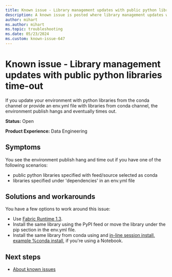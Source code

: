 ```yaml
---
title: Known issue - Library management updates with public python libraries time-out
description: A known issue is posted where library management updates with public python libraries time-out.
author: mihart
ms.author: mihart
ms.topic: troubleshooting  
ms.date: 05/23/2024
ms.custom: known-issue-647
---
```


# Known issue - Library management updates with public python libraries time-out

If you update your environment with python libraries from the conda channel or provide an env.yml file with libraries from conda channel, the environment publish hangs and eventually times out.

**Status:** Open

**Product Experience:** Data Engineering

## Symptoms

You see the environment publish hang and time out if you have one of the following scenarios:

- public python libraries specified with feed/source selected as conda
- libraries specified under 'dependencies' in an env.yml file

## Solutions and workarounds

You have a few options to work around this issue:

- Use [Fabric Runtime 1.3](/fabric/data-engineering/runtime-1-3).
- Install the same library using the PyPI feed or move the library under the pip section in the env.yml file.
- Install the same library from conda using and [in-line session install, example %conda install](/fabric/data-engineering/library-management#in-line-installation), if you're using a Notebook.

## Next steps

- [About known issues](https://support.fabric.microsoft.com/known-issues)

